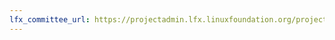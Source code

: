 ```yaml
---
lfx_committee_url: https://projectadmin.lfx.linuxfoundation.org/project/a0941000002wBymAAE/collaboration/committees/987166a8-3bf4-4d1b-a712-e7ea2c3b79e5
---
```

